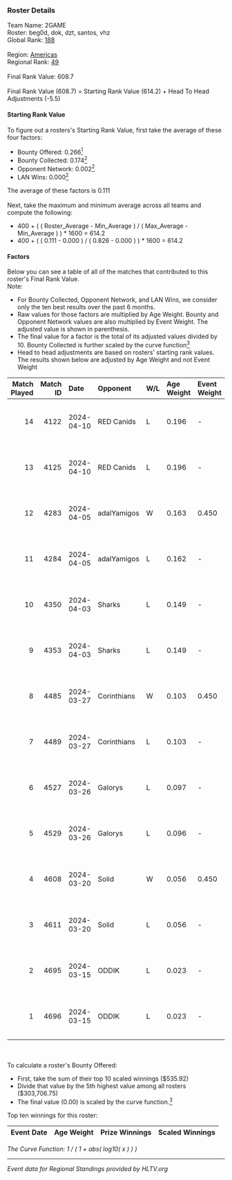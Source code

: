 ### Roster Details<br />
Team Name: 2GAME<br />
Roster: beg0d, dok, dzt, santos, vhz<br />
Global Rank: [188](../standings_global.md)<br />
<br />
Region: [Americas]( ../standings_americas.md)<br />
Regional Rank: [49]( ../standings_americas.md)<br />
<br />
Final Rank Value:  608.7<br />
<br />
Final Rank Value (608.7) = Starting Rank Value (614.2) + Head To Head Adjustments (-5.5)<br />

#### Starting Rank Value<br />
To figure out a rosters's Starting Rank Value, first take the average of these four factors:<br />
- Bounty Offered: 0.266[<sup>1</sup>](#table2)
- Bounty Collected: 0.174[<sup>2</sup>](#table1)
- Opponent Network: 0.002[<sup>2</sup>](#table1)
- LAN Wins: 0.000[<sup>2</sup>](#table1)

The average of these factors is 0.111<br />
<br />
Next, take the maximum and minimum average across all teams and compute the following:<br />
- 400 + ( ( Roster_Average - Min_Average ) / ( Max_Average - Min_Average ) ) * 1600 = 614.2
- 400 + ( ( 0.111 - 0.000 ) / ( 0.826 - 0.000 ) ) * 1600 = 614.2


#### Factors<br />
Below you can see a table of all of the matches that contributed to this roster's Final Rank Value.<br />
Note:<br />

- For Bounty Collected, Opponent Network, and LAN Wins, we consider only the ten best results over the past 6 months.
- Raw values for those factors are multiplied by Age Weight. Bounty and Opponent Network values are also multiplied by Event Weight. The adjusted value is shown in parenthesis.
- The final value for a factor is the total of its adjusted values divided by 10. Bounty Collected is further scaled by the curve function[<sup>3</sup>](#curveFunction)
- Head to head adjustments are based on rosters' starting rank values. The results shown below are adjusted by Age Weight and not Event Weight
<span id="table1"></span><br />


| Match Played | Match ID | Date       | Opponent    | W/L | Age Weight | Event Weight | Bounty Collected | Opponent Network | LAN Wins  | H2H Adj. | Roster                       |
| -: | -: | :- | :- | :- | :- | :- | :- | :- | :- | -: | :- |
|           14 |     4122 | 2024-04-10 | RED Canids  | L   | 0.196      | -            | -                | -                | -         |    -0.69 | beg0d, dok, dzt, santos, vhz |
|           13 |     4125 | 2024-04-10 | RED Canids  | L   | 0.196      | -            | -                | -                | -         |    -0.70 | beg0d, dok, dzt, santos, vhz |
|           12 |     4283 | 2024-04-05 | adalYamigos | W   | 0.163      | 0.450        | 0.000 (0.000)    | 0.019 (0.001)    | 0 (0.000) |     2.04 | beg0d, dok, dzt, santos, vhz |
|           11 |     4284 | 2024-04-05 | adalYamigos | L   | 0.162      | -            | -                | -                | -         |    -3.11 | beg0d, dok, dzt, santos, vhz |
|           10 |     4350 | 2024-04-03 | Sharks      | L   | 0.149      | -            | -                | -                | -         |    -0.38 | beg0d, dok, dzt, santos, vhz |
|            9 |     4353 | 2024-04-03 | Sharks      | L   | 0.149      | -            | -                | -                | -         |    -0.38 | beg0d, dok, dzt, santos, vhz |
|            8 |     4485 | 2024-03-27 | Corinthians | W   | 0.103      | 0.450        | 0.000 (0.000)    | 0.024 (0.001)    | 0 (0.000) |     1.06 | beg0d, dok, dzt, santos, vhz |
|            7 |     4489 | 2024-03-27 | Corinthians | L   | 0.103      | -            | -                | -                | -         |    -2.19 | beg0d, dok, dzt, santos, vhz |
|            6 |     4527 | 2024-03-26 | Galorys     | L   | 0.097      | -            | -                | -                | -         |    -1.03 | beg0d, dok, dzt, santos, vhz |
|            5 |     4529 | 2024-03-26 | Galorys     | L   | 0.096      | -            | -                | -                | -         |    -1.03 | beg0d, dok, dzt, santos, vhz |
|            4 |     4608 | 2024-03-20 | Solid       | W   | 0.056      | 0.450        | 0.007 (0.000)    | 0.692 (0.017)    | 0 (0.000) |     1.38 | beg0d, dok, dzt, santos, vhz |
|            3 |     4611 | 2024-03-20 | Solid       | L   | 0.056      | -            | -                | -                | -         |    -0.38 | beg0d, dok, dzt, santos, vhz |
|            2 |     4695 | 2024-03-15 | ODDIK       | L   | 0.023      | -            | -                | -                | -         |    -0.04 | beg0d, dok, dzt, santos, vhz |
|            1 |     4696 | 2024-03-15 | ODDIK       | L   | 0.023      | -            | -                | -                | -         |    -0.04 | beg0d, dok, dzt, santos, vhz |

<br />
<span id="table2"></span><br />
To calculate a roster's Bounty Offered:<br />

- First, take the sum of their top 10 scaled winnings ($535.92)
- Divide that value by the 5th highest value among all rosters ($303,706.75)
- The final value (0.00) is scaled by the curve function.[<sup>3</sup>](#curveFunction)

Top ten winnings for this roster:<br />

| Event Date | Age Weight | Prize Winnings | Scaled Winnings |
| :- | -: | :- | :- |


<span id="curveFunction"></span>_The Curve Function: 1 / ( 1 + abs( log10( x ) ) )_<br />

---
_Event data for Regional Standings provided by HLTV.org_<br />
